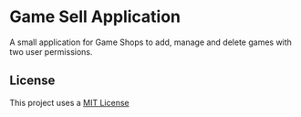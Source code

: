 # Game Sell Application

A small application for Game Shops to add, manage and delete games with two user permissions.

## License

This project uses a [MIT License](https://github.com/yanukadeneth99/GameSellShop/blob/master/LICENSE)
